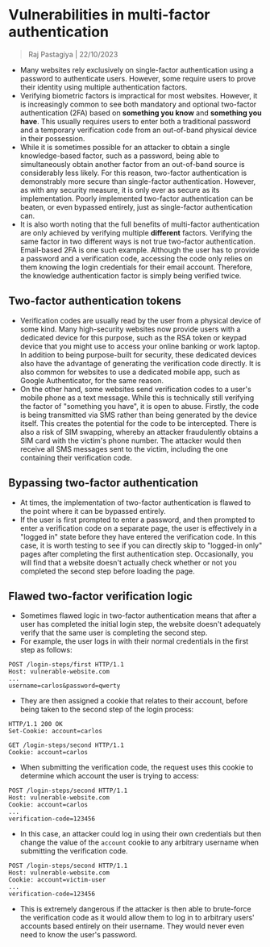 # Vulnerabilities in multi-factor authentication
> Raj Pastagiya | 22/10/2023

- Many websites rely exclusively on single-factor authentication using a password to authenticate users. However, some require users to prove their identity using multiple authentication factors.
- Verifying biometric factors is impractical for most websites. However, it is increasingly common to see both mandatory and optional two-factor authentication (2FA) based on **something you know** and **something you have**. This usually requires users to enter both a traditional password and a temporary verification code from an out-of-band physical device in their possession.
- While it is sometimes possible for an attacker to obtain a single knowledge-based factor, such as a password, being able to simultaneously obtain another factor from an out-of-band source is considerably less likely. For this reason, two-factor authentication is demonstrably more secure than single-factor authentication. However, as with any security measure, it is only ever as secure as its implementation. Poorly implemented two-factor authentication can be beaten, or even bypassed entirely, just as single-factor authentication can.
- It is also worth noting that the full benefits of multi-factor authentication are only achieved by verifying multiple **different** factors. Verifying the same factor in two different ways is not true two-factor authentication. Email-based 2FA is one such example. Although the user has to provide a password and a verification code, accessing the code only relies on them knowing the login credentials for their email account. Therefore, the knowledge authentication factor is simply being verified twice.

## Two-factor authentication tokens
- Verification codes are usually read by the user from a physical device of some kind. Many high-security websites now provide users with a dedicated device for this purpose, such as the RSA token or keypad device that you might use to access your online banking or work laptop. In addition to being purpose-built for security, these dedicated devices also have the advantage of generating the verification code directly. It is also common for websites to use a dedicated mobile app, such as Google Authenticator, for the same reason.
- On the other hand, some websites send verification codes to a user's mobile phone as a text message. While this is technically still verifying the factor of "something you have", it is open to abuse. Firstly, the code is being transmitted via SMS rather than being generated by the device itself. This creates the potential for the code to be intercepted. There is also a risk of SIM swapping, whereby an attacker fraudulently obtains a SIM card with the victim's phone number. The attacker would then receive all SMS messages sent to the victim, including the one containing their verification code.

## Bypassing two-factor authentication
- At times, the implementation of two-factor authentication is flawed to the point where it can be bypassed entirely.
- If the user is first prompted to enter a password, and then prompted to enter a verification code on a separate page, the user is effectively in a "logged in" state before they have entered the verification code. In this case, it is worth testing to see if you can directly skip to "logged-in only" pages after completing the first authentication step. Occasionally, you will find that a website doesn't actually check whether or not you completed the second step before loading the page.

## Flawed two-factor verification logic
- Sometimes flawed logic in two-factor authentication means that after a user has completed the initial login step, the website doesn't adequately verify that the same user is completing the second step.
- For example, the user logs in with their normal credentials in the first step as follows:

```http
POST /login-steps/first HTTP/1.1
Host: vulnerable-website.com
...
username=carlos&password=qwerty
```
- They are then assigned a cookie that relates to their account, before being taken to the second step of the login process:

```http
HTTP/1.1 200 OK
Set-Cookie: account=carlos

GET /login-steps/second HTTP/1.1
Cookie: account=carlos
```
- When submitting the verification code, the request uses this cookie to determine which account the user is trying to access:

```http
POST /login-steps/second HTTP/1.1
Host: vulnerable-website.com
Cookie: account=carlos
...
verification-code=123456
```
- In this case, an attacker could log in using their own credentials but then change the value of the `account` cookie to any arbitrary username when submitting the verification code.

```http
POST /login-steps/second HTTP/1.1
Host: vulnerable-website.com
Cookie: account=victim-user 
... 
verification-code=123456
```

- This is extremely dangerous if the attacker is then able to brute-force the verification code as it would allow them to log in to arbitrary users' accounts based entirely on their username. They would never even need to know the user's password.